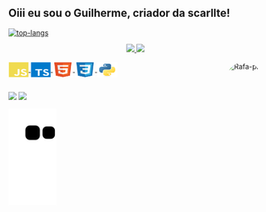 ## Oiii eu sou o Guilherme, criador da scarllte!
<a href='https://discord.com/users/894622998072541256'><img src="https://discord.c99.nl/widget/theme-3/717766639260532826.png" alt="top-langs"></a>
<div align="center">
  
  <a href="https://github.com/GuilhermeDev1">
  <img height="180em" src="https://github-readme-stats.vercel.app/api?username=Guilhermedev1&show_icons=true&theme=dracula&include_all_commits=true&count_private=true"/>
  <img height="180em" src="https://github-readme-stats.vercel.app/api/top-langs/?username=Guilhermedev1&layout=compact&langs_count=7&theme=dracula"/>
</div>
      
    
<div style="display: inline_block"><br>
  <img align="center" alt="Rafa-Js" height="30" width="40" src="https://raw.githubusercontent.com/devicons/devicon/master/icons/javascript/javascript-plain.svg">
  <img align="center" alt="Rafa-Ts" height="30" width="40" src="https://raw.githubusercontent.com/devicons/devicon/master/icons/typescript/typescript-plain.svg">
  <img align="center" alt="Rafa-HTML" height="30" width="40" src="https://raw.githubusercontent.com/devicons/devicon/master/icons/html5/html5-original.svg">
  <img align="center" alt="Rafa-CSS" height="30" width="40" src="https://raw.githubusercontent.com/devicons/devicon/master/icons/css3/css3-original.svg">
  <img align="center" alt="Rafa-Python" height="30" width="40" src="https://raw.githubusercontent.com/devicons/devicon/master/icons/python/python-original.svg">
  <img align="right" alt="Rafa-pic" height="150" style="border-radius:50px;" src="https://cdn.discordapp.com/attachments/929747595444760646/938915492930932786/Captura_de_tela_2022-02-03_185441.png?width=676&height=676">
</div>
  
  ##
 
<div> 
  <a href="https://www.youtube.com/channel/UCY5DwA6lReznh-IVhWSn98w" target="_blank"><img src="https://img.shields.io/badge/YouTube-FF0000?style=for-the-badge&logo=youtube&logoColor=white" target="_blank"></a>
 <a href="https://discord.gg/RyV6yNmfTB" target="_blank"><img src="https://img.shields.io/badge/Discord-7289DA?style=for-the-badge&logo=discord&logoColor=white" target="_blank"></a> 

 
  ![Snake animation](https://github.com/rafaballerini/rafaballerini/blob/output/github-contribution-grid-snake.svg)
 
</div>
